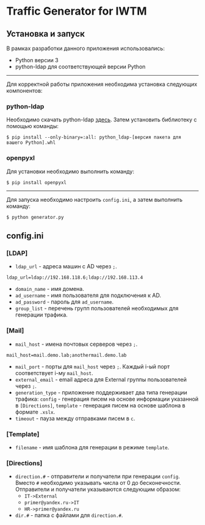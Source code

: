 # Traffic Generator for IWTM

## Установка и запуск
В рамках разработки данного приложения использовались:
- Python версии 3
- python-ldap для соответствующей версии Python

---

Для корректной работы приложения необходима установка следующих компонентов:
### python-ldap
Необходимо скачать python-ldap [здесь](https://www.lfd.uci.edu/~gohlke/pythonlibs/#python-ldap).
Затем установить библиотеку с помощью команды:

`$ pip install --only-binary=:all: python_ldap-[версия пакета для вашего Python].whl`
### openpyxl
Для установки необходимо выполнить команду:

`$ pip install openpyxl`

---

Для запуска необходимо настроить `config.ini`, а затем выполнить команду:

`$ python generator.py`
## config.ini

### [LDAP]
- `ldap_url` - адреса машин с AD через `;`.

`ldap_url=ldap://192.168.118.6;ldap://192.168.113.4`
- `domain_name` - имя домена.
- `ad_username` - имя пользователя для подключения к AD.
- `ad_password` - пароль для `ad_username`.
- `group_list` - перечень групп пользователей необходимых для генерации трафика.

### [Mail]
- `mail_host` - имена почтовых серверов через `;`.

`mail_host=mail.demo.lab;anothermail.demo.lab`
- `mail_port` - порты для `mail_host` через `;`. Каждый i-ый порт соответствует i-му `mail_host`.
- `external_email` - email адреса для External группы пользователей через `;`.
- `generation_type` - приложение поддерживает два типа генерации трафика: `config` - генерация писем на основе информации указанной в `[Directions]`, `template` - генерация писем на основе шаблона в формате `.xslx`.
- `timeout` - пауза между отправками писем в `с`.

### [Template]
- `filename` - имя шаблона для генерации в режиме `template`.

### [Directions]
- `direction.#` - отправители и получатели при генерации `config`. Вместо `#` необходимо указывать числа от 0 до бесконечности.
Отправители и получатели указываются следующим образом:
    - `IT->External`
    - `primer@yandex.ru->IT`
    - `HR->primer@yandex.ru`
- `dir.#` - папка с файлами для `direction.#`.
